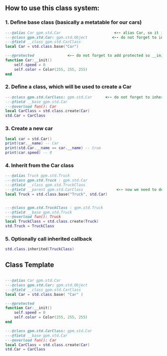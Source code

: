 ## How to use this class system:

### 1. Define base class (basically a metatable for our cars)

```lua
---@alias Car gpm.std.Car                        <-- alias Car, so it is easier for us to reference it in params and etc.
---@class gpm.std.Car: gpm.std.Object           <-- do not forget to inherit from gpm.std.Object
---@field __class gpm.std.CarClass
local Car = std.class.base("Car")

---@protected               <-- do not forget to add protected so __init won't be shown
function Car:__init()
    self.speed = 0
    self.color = Color(255, 255, 255)
end
```

### 2. Define a class, which will be used to create a Car

```lua
---@class gpm.std.CarClass: gpm.std.Car      <-- do not forget to inherit from base
---@field __base gpm.std.Car
---@overload fun(): Car
local CarClass = std.class.create(Car)
std.Car = CarClass
```

### 3. Create a new car

```lua
local car = std.Car()
print(car.__name) -- Car
print(std.Car.__name == car.__name) -- true
print(car.speed) -- 0
```

### 4. Inherit from the Car class

```lua
---@alias Truck gpm.std.Truck
---@class gpm.std.Truck : gpm.std.Car
---@field __class gpm.std.TruckClass
---@field __parent gpm.std.CarClass               <-- now we need to define the parent, so LuaLS can know how to access our parent
local Truck = std.class.base("Truck", std.Car)


---@class gpm.std.TruckClass : gpm.std.Truck
---@field __base gpm.std.Truck
---@overload fun(): Truck
local TruckClass = std.class.create(Truck)
std.Truck = TruckClass
```

### 5. Optionally call inherited callback
```lua
std.class.inherited(TruckClass)
```

## Class Template
```lua

---@alias Car gpm.std.Car
---@class gpm.std.Car: gpm.std.Object
---@field __class gpm.std.CarClass
local Car = std.class.base( "Car" )

---@protected
function Car:__init()
    self.speed = 0
    self.color = Color(255, 255, 255)
end

---@class gpm.std.CarClass: gpm.std.Car
---@field __base gpm.std.Car
---@overload fun(): Car
local CarClass = std.class.create(Car)
std.Car = CarClass

```
